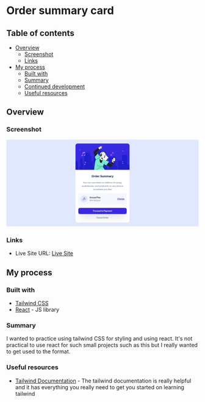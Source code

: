 # Order summary card

## Table of contents

- [Overview](#overview)
  - [Screenshot](#screenshot)
  - [Links](#links)
- [My process](#my-process)
  - [Built with](#built-with)
  - [Summary](#summary)
  - [Continued development](#continued-development)
  - [Useful resources](#useful-resources)


## Overview

### Screenshot

![](./public/screenshot/screenshot.png)

### Links

- Live Site URL: [Live Site](https://cool-twilight-94a92f.netlify.app/)

## My process

### Built with

- [Tailwind CSS](https://tailwindcss.com/)
- [React](https://reactjs.org/) - JS library

### Summary

I wanted to practice using tailwind CSS for styling and using react.
It's not practical to use react for such small projects such as this but I really wanted to get used to the format.

### Useful resources

- [Tailwind Documentation](https://tailwindcss.com/docs) - The tailwind documentation is really helpful and it has everything you really need to get you started on learning tailwind